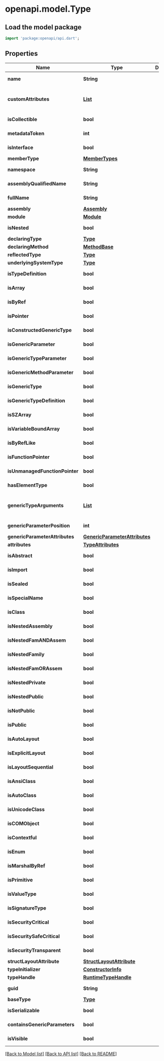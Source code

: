 # openapi.model.Type

## Load the model package
```dart
import 'package:openapi/api.dart';
```

## Properties
Name | Type | Description | Notes
------------ | ------------- | ------------- | -------------
**name** | **String** |  | [optional] [readonly] 
**customAttributes** | [**List<CustomAttributeData>**](CustomAttributeData.md) |  | [optional] [readonly] [default to const []]
**isCollectible** | **bool** |  | [optional] [readonly] 
**metadataToken** | **int** |  | [optional] [readonly] 
**isInterface** | **bool** |  | [optional] [readonly] 
**memberType** | [**MemberTypes**](MemberTypes.md) |  | [optional] 
**namespace** | **String** |  | [optional] [readonly] 
**assemblyQualifiedName** | **String** |  | [optional] [readonly] 
**fullName** | **String** |  | [optional] [readonly] 
**assembly** | [**Assembly**](Assembly.md) |  | [optional] 
**module** | [**Module**](Module.md) |  | [optional] 
**isNested** | **bool** |  | [optional] [readonly] 
**declaringType** | [**Type**](Type.md) |  | [optional] 
**declaringMethod** | [**MethodBase**](MethodBase.md) |  | [optional] 
**reflectedType** | [**Type**](Type.md) |  | [optional] 
**underlyingSystemType** | [**Type**](Type.md) |  | [optional] 
**isTypeDefinition** | **bool** |  | [optional] [readonly] 
**isArray** | **bool** |  | [optional] [readonly] 
**isByRef** | **bool** |  | [optional] [readonly] 
**isPointer** | **bool** |  | [optional] [readonly] 
**isConstructedGenericType** | **bool** |  | [optional] [readonly] 
**isGenericParameter** | **bool** |  | [optional] [readonly] 
**isGenericTypeParameter** | **bool** |  | [optional] [readonly] 
**isGenericMethodParameter** | **bool** |  | [optional] [readonly] 
**isGenericType** | **bool** |  | [optional] [readonly] 
**isGenericTypeDefinition** | **bool** |  | [optional] [readonly] 
**isSZArray** | **bool** |  | [optional] [readonly] 
**isVariableBoundArray** | **bool** |  | [optional] [readonly] 
**isByRefLike** | **bool** |  | [optional] [readonly] 
**isFunctionPointer** | **bool** |  | [optional] [readonly] 
**isUnmanagedFunctionPointer** | **bool** |  | [optional] [readonly] 
**hasElementType** | **bool** |  | [optional] [readonly] 
**genericTypeArguments** | [**List<Type>**](Type.md) |  | [optional] [readonly] [default to const []]
**genericParameterPosition** | **int** |  | [optional] [readonly] 
**genericParameterAttributes** | [**GenericParameterAttributes**](GenericParameterAttributes.md) |  | [optional] 
**attributes** | [**TypeAttributes**](TypeAttributes.md) |  | [optional] 
**isAbstract** | **bool** |  | [optional] [readonly] 
**isImport** | **bool** |  | [optional] [readonly] 
**isSealed** | **bool** |  | [optional] [readonly] 
**isSpecialName** | **bool** |  | [optional] [readonly] 
**isClass** | **bool** |  | [optional] [readonly] 
**isNestedAssembly** | **bool** |  | [optional] [readonly] 
**isNestedFamANDAssem** | **bool** |  | [optional] [readonly] 
**isNestedFamily** | **bool** |  | [optional] [readonly] 
**isNestedFamORAssem** | **bool** |  | [optional] [readonly] 
**isNestedPrivate** | **bool** |  | [optional] [readonly] 
**isNestedPublic** | **bool** |  | [optional] [readonly] 
**isNotPublic** | **bool** |  | [optional] [readonly] 
**isPublic** | **bool** |  | [optional] [readonly] 
**isAutoLayout** | **bool** |  | [optional] [readonly] 
**isExplicitLayout** | **bool** |  | [optional] [readonly] 
**isLayoutSequential** | **bool** |  | [optional] [readonly] 
**isAnsiClass** | **bool** |  | [optional] [readonly] 
**isAutoClass** | **bool** |  | [optional] [readonly] 
**isUnicodeClass** | **bool** |  | [optional] [readonly] 
**isCOMObject** | **bool** |  | [optional] [readonly] 
**isContextful** | **bool** |  | [optional] [readonly] 
**isEnum** | **bool** |  | [optional] [readonly] 
**isMarshalByRef** | **bool** |  | [optional] [readonly] 
**isPrimitive** | **bool** |  | [optional] [readonly] 
**isValueType** | **bool** |  | [optional] [readonly] 
**isSignatureType** | **bool** |  | [optional] [readonly] 
**isSecurityCritical** | **bool** |  | [optional] [readonly] 
**isSecuritySafeCritical** | **bool** |  | [optional] [readonly] 
**isSecurityTransparent** | **bool** |  | [optional] [readonly] 
**structLayoutAttribute** | [**StructLayoutAttribute**](StructLayoutAttribute.md) |  | [optional] 
**typeInitializer** | [**ConstructorInfo**](ConstructorInfo.md) |  | [optional] 
**typeHandle** | [**RuntimeTypeHandle**](RuntimeTypeHandle.md) |  | [optional] 
**guid** | **String** |  | [optional] [readonly] 
**baseType** | [**Type**](Type.md) |  | [optional] 
**isSerializable** | **bool** |  | [optional] [readonly] 
**containsGenericParameters** | **bool** |  | [optional] [readonly] 
**isVisible** | **bool** |  | [optional] [readonly] 

[[Back to Model list]](../README.md#documentation-for-models) [[Back to API list]](../README.md#documentation-for-api-endpoints) [[Back to README]](../README.md)



